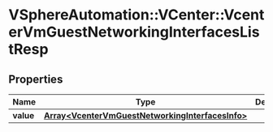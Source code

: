# VSphereAutomation::VCenter::VcenterVmGuestNetworkingInterfacesListResp

## Properties
Name | Type | Description | Notes
------------ | ------------- | ------------- | -------------
**value** | [**Array&lt;VcenterVmGuestNetworkingInterfacesInfo&gt;**](VcenterVmGuestNetworkingInterfacesInfo.md) |  | 


